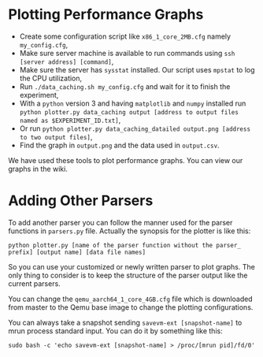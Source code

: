 # Plotting Performance Graphs

*  Create some configuration script like `x86_1_core_2MB.cfg` namely `my_config.cfg`,
*  Make sure server machine is available to run commands using `ssh [server address] [command]`,
*  Make sure the server has `sysstat` installed. Our script uses `mpstat` to log the CPU utilization,
*  Run `./data_caching.sh my_config.cfg` and wait for it to finish the experiment,
*  With a `python` version 3 and having `matplotlib` and `numpy` installed run `python plotter.py data_caching output [address to output files named as $EXPERIMENT_ID.txt]`,
*  Or run `python plotter.py data_caching_datailed output.png [address to two output files]`,
*  Find the graph in `output.png` and the data used in `output.csv`.

We have used these tools to plot performance graphs. You can view our graphs in the wiki.

# Adding Other Parsers
To add another parser you can follow the manner used for the parser functions in `parsers.py` file. Actually the synopsis for the plotter is like this:

 ```
 python plotter.py [name of the parser function without the parser_ prefix] [output name] [data file names]
 ```
So you can use your customized or newly written parser to plot graphs. The only thing to consider is to keep the structure of the parser output like the current parsers.

You can change the `qemu_aarch64_1_core_4GB.cfg` file which is downloaded from master to the Qemu base image to change the plotting configurations. 

You can always take a snapshot sending `savevm-ext [snapshot-name]` to mrun process standard input. You can do it by something like this:
```
sudo bash -c 'echo savevm-ext [snapshot-name] > /proc/[mrun pid]/fd/0'
```
